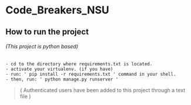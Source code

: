 # Code_Breakers_NSU
## How to run the project
###### (This project is python based)

    - cd to the directory where requirements.txt is located.
    - activate your virtualenv. (if you have)
    - run: ' pip install -r requirements.txt ' command in your shell.
    - then, run: ' python manage.py runserver '

> ( Authenticated users have been added to this project through a text file )
